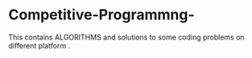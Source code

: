 # Competitive-Programmng-
This contains  ALGORITHMS and solutions to some coding problems on different platform .
